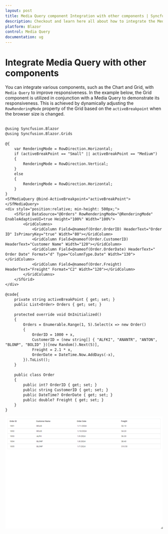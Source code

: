 ```yaml
---
layout: post
title: Media Query component Integration with other components | Syncfusion
description: Checkout and learn here all about how to integrate the Media Query with other component like Chart and much more details.
platform: Blazor
control: Media Query
documentation: ug
---
```


# Integrate Media Query with other components

You can integrate various components, such as the Chart and Grid, with `Media Query` to improve responsiveness. In the example below, the Grid component is utilized in conjunction with a Media Query to demonstrate its responsiveness. This is achieved by dynamically adjusting the `RowRenderingMode` property of the Grid based on the `activeBreakpoint` when the browser size is changed.

```cshtml

@using Syncfusion.Blazor
@using Syncfusion.Blazor.Grids

@{
    var RenderingMode = RowDirection.Horizontal;
    if (activeBreakPoint == "Small" || activeBreakPoint == "Medium")
    {
        RenderingMode = RowDirection.Vertical;
    }
    else
    {
        RenderingMode = RowDirection.Horizontal;
    }
}
<SfMediaQuery @bind-ActiveBreakpoint="activeBreakPoint"></SfMediaQuery>
<div style="position:relative; min-height: 500px;">
    <SfGrid DataSource="@Orders" RowRenderingMode="@RenderingMode" EnableAdaptiveUI=true Height="100%" Width="100%">
        <GridColumns>
            <GridColumn Field=@nameof(Order.OrderID) HeaderText="Order ID" IsPrimaryKey="true" Width="80"></GridColumn>
            <GridColumn Field=@nameof(Order.CustomerID) HeaderText="Customer Name" Width="120"></GridColumn>
            <GridColumn Field=@nameof(Order.OrderDate) HeaderText=" Order Date" Format="d" Type="ColumnType.Date" Width="130"></GridColumn>
            <GridColumn Field=@nameof(Order.Freight) HeaderText="Freight" Format="C2" Width="120"></GridColumn>
        </GridColumns>
    </SfGrid>
</div>

@code{
    private string activeBreakPoint { get; set; }
    public List<Order> Orders { get; set; }

    protected override void OnInitialized()
    {
        Orders = Enumerable.Range(1, 5).Select(x => new Order()
        {
            OrderID = 1000 + x,
            CustomerID = (new string[] { "ALFKI", "ANANTR", "ANTON", "BLONP", "BOLID" })[new Random().Next(5)],
            Freight = 2.1 * x,
            OrderDate = DateTime.Now.AddDays(-x),
        }).ToList();
    }

    public class Order
    {
        public int? OrderID { get; set; }
        public string CustomerID { get; set; }
        public DateTime? OrderDate { get; set; }
        public double? Freight { get; set; }
    }
}

```

![Blazor Media Query integration in Grid](images/blazor-media-query-with-grid.gif)